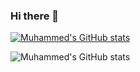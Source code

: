 ### Hi there 👋

[![Muhammed's GitHub stats](https://github-readme-stats.vercel.app/api?username=muhammedxyilmaz)](https://github.com/anuraghazra/github-readme-stats)

![Muhammed's GitHub stats](https://github-readme-stats.vercel.app/api?username=muhammedxyilmaz&hide=contribs,prs)
